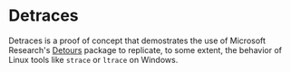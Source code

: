 # Detraces
Detraces is a proof of concept that demostrates the use of Microsoft Research's [Detours](https://github.com/microsoft/Detours) package to replicate, to some extent, the behavior of Linux tools like `strace` or `ltrace` on Windows.